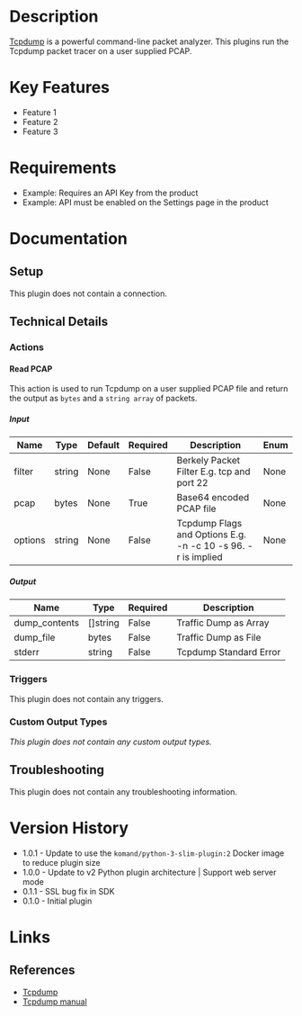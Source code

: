 # Description

[Tcpdump](http://www.tcpdump.org) is a powerful command-line packet analyzer. This plugins run the Tcpdump packet tracer on a user supplied PCAP.

# Key Features

* Feature 1
* Feature 2
* Feature 3

# Requirements

* Example: Requires an API Key from the product
* Example: API must be enabled on the Settings page in the product

# Documentation

## Setup

This plugin does not contain a connection.

## Technical Details

### Actions

#### Read PCAP

This action is used to run Tcpdump on a user supplied PCAP file and return the output as `bytes` and a `string array` of packets.

##### Input

|Name|Type|Default|Required|Description|Enum|
|----|----|-------|--------|-----------|----|
|filter|string|None|False|Berkely Packet Filter E.g. tcp and port 22|None|
|pcap|bytes|None|True|Base64 encoded PCAP file|None|
|options|string|None|False|Tcpdump Flags and Options E.g. -n -c 10 -s 96. -r is implied|None|

##### Output

|Name|Type|Required|Description|
|----|----|--------|-----------|
|dump_contents|[]string|False|Traffic Dump as Array|
|dump_file|bytes|False|Traffic Dump as File|
|stderr|string|False|Tcpdump Standard Error|

### Triggers

This plugin does not contain any triggers.

### Custom Output Types

_This plugin does not contain any custom output types._

## Troubleshooting

This plugin does not contain any troubleshooting information.

# Version History

* 1.0.1 - Update to use the `komand/python-3-slim-plugin:2` Docker image to reduce plugin size
* 1.0.0 - Update to v2 Python plugin architecture | Support web server mode
* 0.1.1 - SSL bug fix in SDK
* 0.1.0 - Initial plugin

# Links

## References

* [Tcpdump](http://www.tcpdump.org)
* [Tcpdump manual](http://www.tcpdump.org/tcpdump_man.html)

